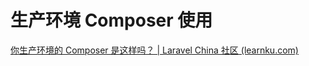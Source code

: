 # 生产环境 Composer 使用

[你生产环境的 Composer 是这样吗？ | Laravel China 社区 (learnku.com)](https://learnku.com/articles/26343)
